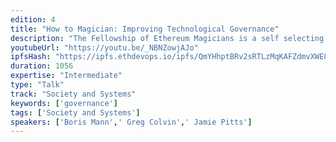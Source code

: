```yaml
---
edition: 4
title: "How to Magician: Improving Technological Governance"
description: "The Fellowship of Ethereum Magicians is a self selecting group of people that collaborate to get to rough consensus and running code that improves the technology ecosystem of Ethereum and related decentralized & cryptographic technologies. We'll discuss what the EthMagicians have done to date, how anyone can join and contribute, and how to self-organize to reach consensus  and commitment on subsequent action."
youtubeUrl: "https://youtu.be/_NBNZowjAJo"
ipfsHash: "https://ipfs.ethdevops.io/ipfs/QmYHhptBRv2sRTLzMqKAFZdmvXWE8SJBZCW5sQJx2c5unv?filename=How_to_Magician_-_Improving_Technological_Governance_by_Boris_Mann_Greg_Colvin_Jamie_Pitts_Devcon4-_NBNZowjAJo.mp4"
duration: 1056
expertise: "Intermediate"
type: "Talk"
track: "Society and Systems"
keywords: ['governance']
tags: ['Society and Systems']
speakers: ['Boris Mann',' Greg Colvin',' Jamie Pitts']
---
```

